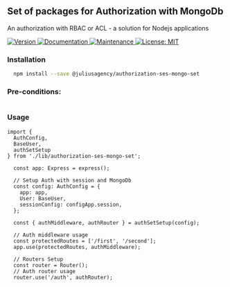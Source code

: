 ## Set of packages for Authorization with MongoDb

An authorization with RBAC or ACL  - a solution for Nodejs applications

<p>
  <a href="https://www.npmjs.com/package/@juliusagency/authorization-ses-mongo-set" target="_blank">
    <img alt="Version" src="https://img.shields.io/npm/v/@juliusagency/authorization-ses-mongo-set.svg">
  </a>
  <a href="https://github.com/JuliusAgency/authorization-ses-mongo-set#readme" target="_blank">
    <img alt="Documentation" src="https://img.shields.io/badge/documentation-yes-brightgreen.svg" />
  </a>
  <a href="https://github.com/JuliusAgency/authorization-ses-mongo-set/graphs/commit-activity" target="_blank">
    <img alt="Maintenance" src="https://img.shields.io/badge/Maintained%3F-yes-green.svg" />
  </a>
  <a href="https://github.com/JuliusAgency/authorization-ses-mongo-set/blob/master/LICENSE" target="_blank">
    <img alt="License: MIT" src="https://img.shields.io/badge/License-MIT-yellow.svg" />
  </a>
</p>

### Installation
```bash
  npm install --save @juliusagency/authorization-ses-mongo-set
```

### Pre-conditions:
```
```

### Usage  
```
import {
  AuthConfig,
  BaseUser,
  authSetSetup
} from './lib/authorization-ses-mongo-set';

  const app: Express = express();

  // Setup Auth with session and MongoDb
  const config: AuthConfig = {
    app: app,
    User: BaseUser,
    sessionConfig: configApp.session,
  };

  const { authMiddleware, authRouter } = authSetSetup(config);

  // Auth middleware usage
  const protectedRoutes = ['/first', '/second'];
  app.use(protectedRoutes, authMiddleware);

  // Routers Setup
  const router = Router();
  // Auth router usage
  router.use('/auth', authRouter);

```
